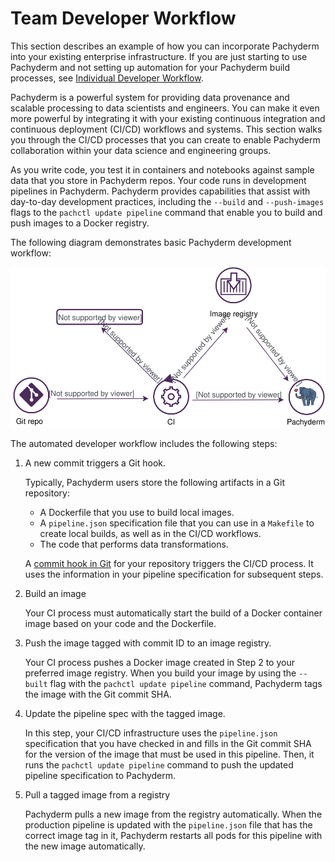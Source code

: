 # Team Developer Workflow

This section describes an example of how you can
incorporate Pachyderm into your existing enterprise
infrastructure. If you are just starting to use Pachyderm
and not setting up automation for your Pachyderm build
processes, see [Individual Developer Workflow](../how-tos/individual-developer-workflow.html).

Pachyderm is a powerful system for providing data
provenance and scalable processing to data
scientists and engineers. You can make it even
more powerful by integrating it with your existing
continuous integration and continuous deployment (CI/CD)
workflows and systems. This section walks you through the
CI/CD processes that you can create to enable Pachyderm
collaboration within your data science and engineering groups.

As you write code, you test it in containers and
notebooks against sample data that you store in Pachyderm repos.
Your code runs in development pipelines in Pachyderm.
Pachyderm provides capabilities that assist with day-to-day
development practices, including
the `--build` and `--push-images` flags to the
`pachctl update pipeline` command that enable you to
build and push images to a Docker registry.

The following diagram demonstrates basic Pachyderm
development workflow:

![Developer Workflow](../images/d_developer_workflow102.svg)

The automated developer workflow includes the following steps:

1. A new commit triggers a Git hook.

   Typically, Pachyderm users store the following artifacts in a
   Git repository:

   - A Dockerfile that you use to build local images.
   - A `pipeline.json` specification file that you can use in a `Makefile` to
   create local builds, as well as in the CI/CD workflows.
   - The code that performs data transformations.

   A [commit hook in Git](https://git-scm.com/book/en/v2/Customizing-Git-Git-Hooks)
   for your repository triggers the CI/CD process. It uses the
   information in your pipeline specification for subsequent steps.

2. Build an image

   Your CI process must automatically start the build of a Docker container
   image based on your code and the Dockerfile.

3. Push the image tagged with commit ID to an image registry.

   Your CI process pushes a Docker image created in Step 2 to your preferred
   image registry. When you build your image by using  the `--built` flag with
   the `pachctl update pipeline` command, Pachyderm tags the image with the
   Git commit SHA.

4. Update the pipeline spec with the tagged image.

   In this step, your CI/CD infrastructure uses the `pipeline.json`
   specification that you have checked in and fills in the Git commit
   SHA for the version of the image that must be used in this pipeline.
   Then, it runs the `pachctl update pipeline` command to push the
   updated pipeline specification to Pachyderm.

5. Pull a tagged image from a registry

   Pachyderm pulls a new image from the registry automatically.
   When the production pipeline is updated with the `pipeline.json`
   file that has the correct image tag in it, Pachyderm restarts all pods
   for this pipeline with the new image automatically.

